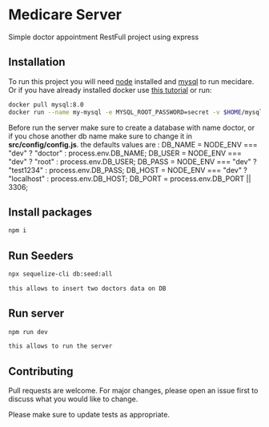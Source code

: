# Medicare Server

Simple doctor appointment RestFull project using express
## Installation

To run this project you will need [node](https://nodejs.org/en/download/) installed and [mysql](https://dev.mysql.com/doc/mysql-installation-excerpt/5.7/en/) to run mecidare.
Or if you have already installed docker use [this tutorial](https://www.howtogeek.com/devops/how-to-run-mysql-in-a-docker-container/) or run:


```bash
docker pull mysql:8.0
docker run --name my-mysql -e MYSQL_ROOT_PASSWORD=secret -v $HOME/mysql-data:/var/lib/mysql -d mysql:8.0

```
Before run the server make sure to create a database with name doctor, or if you chose another db name make sure to change it in **src/config/config.js**.
the defaults values are :
 DB_NAME = NODE_ENV === "dev" ? "doctor" : process.env.DB_NAME;
 DB_USER = NODE_ENV === "dev" ? "root" : process.env.DB_USER;
 DB_PASS = NODE_ENV === "dev" ? "test1234" : process.env.DB_PASS;
 DB_HOST = NODE_ENV === "dev" ? "localhost" : process.env.DB_HOST;
 DB_PORT = process.env.DB_PORT || 3306;

## Install packages

```bash
npm i

```
## Run Seeders
```bash
npx sequelize-cli db:seed:all

this allows to insert two doctors data on DB
```

## Run server

```bash
npm run dev

this allows to run the server

```

## Contributing

Pull requests are welcome. For major changes, please open an issue first
to discuss what you would like to change.

Please make sure to update tests as appropriate.